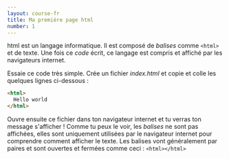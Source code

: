```yaml
---
layout: course-fr
title: Ma première page html
number: 1
---
```


html est un langage informatique. Il est composé de *balises* comme `<html>` et de texte.
Une fois ce *code* écrit, ce langage est compris et affiché par les navigateurs internet.

Essaie ce code très simple. Crée un fichier *index.html* et copie et colle les quelques lignes ci-dessous :
```html
<html>
  Hello world
</html>
```

Ouvre ensuite ce fichier dans ton navigateur internet et tu verras ton message s'afficher !
Comme tu peux le voir, les *balises* ne sont pas affichées, elles sont uniquement utilisées par le navigateur internet pour comprendre comment afficher le texte. Les balises vont généralement par paires et sont ouvertes et fermées comme ceci : `<html></html>`
